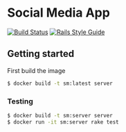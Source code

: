 # Social Media App
[![Build Status](https://travis-ci.com/amirasaad/rails-social-media.svg?branch=dev)](https://travis-ci.com/amirasaad/rails-social-media)
[![Rails Style Guide](https://img.shields.io/badge/code_style-rubocop-brightgreen.svg)](https://github.com/rubocop-hq/rubocop-rails)

## Getting started
First build the image
```bash
$ docker build -t sm:latest server
```

### Testing

```bash
$ docker build -t sm:server server
$ docker run -it sm:server rake test
```
